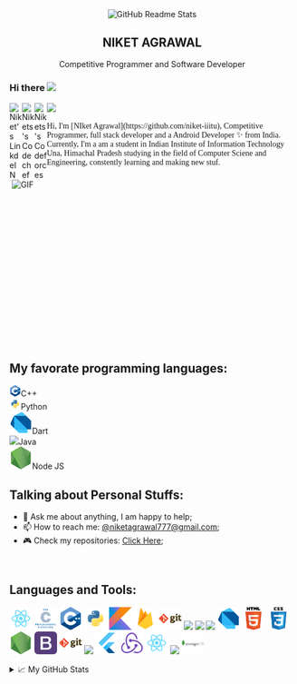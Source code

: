 <p align="center">
 <img width="100px" src="https://res.cloudinary.com/anuraghazra/image/upload/v1594908242/logo_ccswme.svg" align="center" alt="GitHub Readme Stats" />
 <h2 align="center">NIKET AGRAWAL</h2>
 <p align="center">Competitive Programmer and Software Developer</p>
</p>

### Hi there <img src="https://media.giphy.com/media/hvRJCLFzcasrR4ia7z/giphy.gif" width="25px">
 
<a href="https://www.linkedin.com/in/niket-agrawal-baa183191/">
  <img align="left" alt="Niket's LinkdeIN" width="22px" src="https://cdn.jsdelivr.net/npm/simple-icons@v3/icons/linkedin.svg" />
</a>
  <a href="https://www.codechef.com/users/niket999">
  <img align="left" alt="Nikets's Codechef" width="22px" src="https://cdn.jsdelivr.net/npm/simple-icons@3.6.1/icons/codechef.svg" />
</a>
<a href="https://codeforces.com/profile/NIKET-100">
  <img align="left" alt="Nikets's Codeforces" width="22px" src="https://cdn.jsdelivr.net/npm/simple-icons@3.6.1/icons/codeforces.svg" />
</a>

![](https://visitor-badge.glitch.me/badge?page_id=Niket.iiitu.Niket-iiitu)
<br/>
<p  style = "font-family:Comic Sans;">
Hi, I'm [NIket Agrawal](https://github.com/niket-iiitu), Competitive Programmer, full stack developer and a Android Developer ✨ from India. Currently, I'm a am a student in Indian Institute of Information Technology Una, Himachal Pradesh studying in the field of Computer Sciene and Engineering, constently learning and making new stuf.
</p>
 <img align="right" alt="GIF" src="https://github.com/abhisheknaiidu/abhisheknaiidu/blob/master/code.gif?raw=true" width="500" height="320" />

## My favorate programming languages:
<code><img height="20" src="https://raw.githubusercontent.com/github/explore/80688e429a7d4ef2fca1e82350fe8e3517d3494d/topics/cpp/cpp.png"></code>C++<br>
<code><img height="20" src="https://raw.githubusercontent.com/github/explore/80688e429a7d4ef2fca1e82350fe8e3517d3494d/topics/python/python.png"></code>Python<br>
<code><img height="40" src="https://raw.githubusercontent.com/github/explore/80688e429a7d4ef2fca1e82350fe8e3517d3494d/topics/dart/dart.png"></code>Dart<br>
<code><img height="40" src="https://cdn.jsdelivr.net/npm/simple-icons@3.6.1/icons/java.svg"></code>Java<br>
<code><img height="40" src="https://raw.githubusercontent.com/github/explore/80688e429a7d4ef2fca1e82350fe8e3517d3494d/topics/nodejs/nodejs.png"></code>Node JS<br>
## <b>Talking about Personal Stuffs:</b>
- 💬 Ask me about anything, I am happy to help;
- 📫 How to reach me: [@niketagrawal777@gmail.com](niketagrawal777@gmail.com);
- 🎮 Check my repositories: [Click Here](https://github.com/Niket-iiitu?tab=repositories);
<br>

## <b>Languages and Tools:</b>
<code><img height="40" src="https://raw.githubusercontent.com/github/explore/80688e429a7d4ef2fca1e82350fe8e3517d3494d/topics/react/react.png"></code>
<code><img height="40" src="https://raw.githubusercontent.com/github/explore/80688e429a7d4ef2fca1e82350fe8e3517d3494d/topics/c/c.png"></code>
<code><img height="40" src="https://raw.githubusercontent.com/github/explore/80688e429a7d4ef2fca1e82350fe8e3517d3494d/topics/cpp/cpp.png"></code>
<code><img height="40" src="https://raw.githubusercontent.com/github/explore/80688e429a7d4ef2fca1e82350fe8e3517d3494d/topics/python/python.png"></code>
<code><img height="40" src="https://raw.githubusercontent.com/github/explore/80688e429a7d4ef2fca1e82350fe8e3517d3494d/topics/kotlin/kotlin.png"></code>
<code><img height="40" src="https://raw.githubusercontent.com/github/explore/80688e429a7d4ef2fca1e82350fe8e3517d3494d/topics/firebase/firebase.png"></code>
<code><img height="40" src="https://raw.githubusercontent.com/github/explore/80688e429a7d4ef2fca1e82350fe8e3517d3494d/topics/git/git.png"></code>
<code><img height="40" src="https://cdn.jsdelivr.net/npm/simple-icons@3.6.1/icons/java.svg"></code>
<code><img height="40" src="https://cdn.jsdelivr.net/npm/simple-icons@3.6.1/icons/android.svg"></code>
<code><img height="40" src="https://cdn.jsdelivr.net/npm/simple-icons@3.6.1/icons/androidstudio.svg"></code>
<code><img height="40" src="https://raw.githubusercontent.com/github/explore/80688e429a7d4ef2fca1e82350fe8e3517d3494d/topics/dart/dart.png"></code>
<code><img height="40" src="https://raw.githubusercontent.com/github/explore/80688e429a7d4ef2fca1e82350fe8e3517d3494d/topics/html/html.png"></code>
<code><img height="40" src="https://raw.githubusercontent.com/github/explore/80688e429a7d4ef2fca1e82350fe8e3517d3494d/topics/css/css.png"></code>
<code><img height="40" src="https://raw.githubusercontent.com/github/explore/80688e429a7d4ef2fca1e82350fe8e3517d3494d/topics/nodejs/nodejs.png"></code>
<code><img height="40" src="https://raw.githubusercontent.com/github/explore/80688e429a7d4ef2fca1e82350fe8e3517d3494d/topics/bootstrap/bootstrap.png"></code>
<code><img height="40" src="https://raw.githubusercontent.com/github/explore/80688e429a7d4ef2fca1e82350fe8e3517d3494d/topics/git/git.png"></code>
<code><img height="40" src="https://github.githubassets.com/images/modules/logos_page/GitHub-Mark.png"></code>
<code><img height="40" src="https://raw.githubusercontent.com/github/explore/80688e429a7d4ef2fca1e82350fe8e3517d3494d/topics/flutter/flutter.png"></code>
<code><img height="40" src="https://raw.githubusercontent.com/github/explore/80688e429a7d4ef2fca1e82350fe8e3517d3494d/topics/redux/redux.png"></code>
<code><img height="40" src="https://raw.githubusercontent.com/github/explore/80688e429a7d4ef2fca1e82350fe8e3517d3494d/topics/react/react.png"></code>
<code><img height="40" src="https://www.herokucdn.com/favicons/icon.svg"></code>
<code><img height="40" src="https://raw.githubusercontent.com/github/explore/80688e429a7d4ef2fca1e82350fe8e3517d3494d/topics/mongodb/mongodb.png"></code>
<details>
<summary>📈 My GitHub Stats</summary>

<p align="center"> <img src="https://github-readme-stats.vercel.app/api?username=niket-iiitu&show_icons=true&theme=gotham" alt="niket-iiitu" />

</details>
<!--
**Niket-iiitu/Niket-iiitu** is a ✨ _special_ ✨ repository because its `README.md` (this file) appears on your GitHub profile.

Here are some ideas to get you started:

- 🔭 I’m currently working on ...
- 🌱 I’m currently learning ...
- 👯 I’m looking to collaborate on ...
- 🤔 I’m looking for help with ...
- 💬 Ask me about ...
- 📫 How to reach me: ...
- 😄 Pronouns: ...
- ⚡ Fun fact: ...
-->
